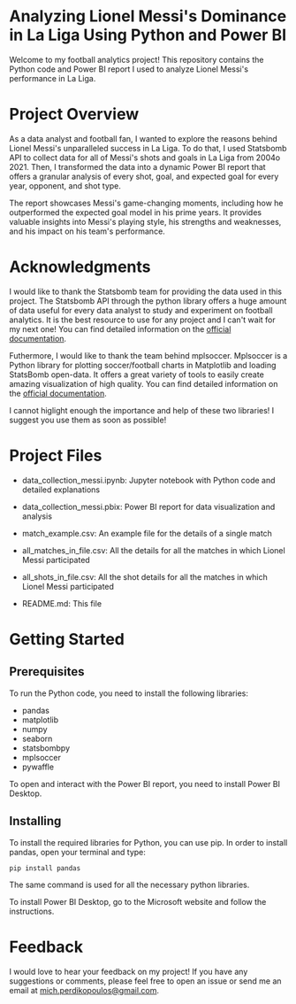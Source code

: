 # Analyzing Lionel Messi's Dominance in La Liga Using Python and Power BI #
Welcome to my football analytics project! This repository contains the Python code and Power BI report I used to analyze Lionel Messi's performance in La Liga.

# Project Overview #
As a data analyst and football fan, I wanted to explore the reasons behind Lionel Messi's unparalleled success in La Liga. To do that, I used Statsbomb API to collect data for all of Messi's shots and goals in La Liga from 2004o 2021. Then, I transformed the data into a dynamic Power BI report that offers a granular analysis of every shot, goal, and expected goal for every year, opponent, and shot type.

The report showcases Messi's game-changing moments, including how he outperformed the expected goal model in his prime years. It provides valuable insights into Messi's playing style, his strengths and weaknesses, and his impact on his team's performance.

# Acknowledgments #
I would like to thank the Statsbomb team for providing the data used in this project. The Statsbomb API through the python library offers a huge amount of data useful for every data analyst to study and experiment on football analytics. It is the best resource to use for any project and I can't wait for my next one! You can find detailed information on the [official documentation](https://github.com/statsbomb/statsbombpy).

Futhermore, I would like to thank the team behind mplsoccer. Mplsoccer is a Python library for plotting soccer/football charts in Matplotlib and loading StatsBomb open-data. It offers a great variety of tools to easily create amazing visualization of high quality. You can find detailed information on the [official documentation](https://mplsoccer.readthedocs.io/en/latest/index.html).

I cannot higlight enough the importance and help of these two libraries! I suggest you use them as soon as possible!

# Project Files #

- data_collection_messi.ipynb: Jupyter notebook with Python code and detailed explanations
- data_collection_messi.pbix: Power BI report for data visualization and analysis

- match_example.csv: An example file for the details of a single match
- all_matches_in_file.csv: All the details for all the matches in which Lionel Messi participated
- all_shots_in_file.csv: All the shot details for all the matches in which Lionel Messi participated

- README.md: This file

# Getting Started #
## Prerequisites ##
To run the Python code, you need to install the following libraries:

- pandas
- matplotlib
- numpy
- seaborn
- statsbombpy
- mplsoccer
- pywaffle

To open and interact with the Power BI report, you need to install Power BI Desktop.

## Installing ##
To install the required libraries for Python, you can use pip. In order to install pandas, open your terminal and type:

```
pip install pandas
```

The same command is used for all the necessary python libraries.

To install Power BI Desktop, go to the Microsoft website and follow the instructions.


# Feedback #
I would love to hear your feedback on my project! If you have any suggestions or comments, please feel free to open an issue or send me an email at [mich.perdikopoulos@gmail.com](mich.perdikopoulos@gmail.com).
